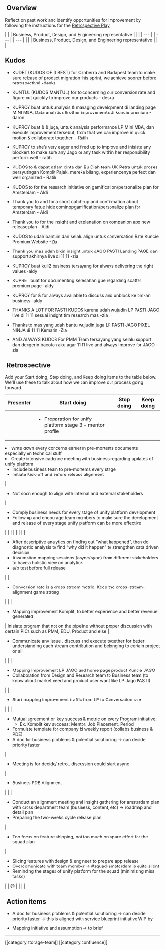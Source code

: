 
##  Overview
Reflect on past work and identify opportunities for improvement by following the instructions for the [Retrospective Play](https://www.atlassian.com/team-playbook/plays/retrospective).



|  | 
| Business, Product, Design, and Engineering representative | 
|  | 
|  --- | 
|  --- | 
|  --- | 
|  | 
| Business, Product, Design, and Engineering representative | 
|  | 


##  Kudos

* KUDET (KUDOS OF D BEST) for Canberra and Budapest team to make sure release of product migration this sprint, we achieve sooner before retrospective! -deska


* KUNTUL (KUDOS MANTUL) for  to concerning our conversion rate and figure out quickly to improve our products - deska


* KUPROY buat  untuk analysis & managing development di landing page MINI MBA, Data analytics & other improvements di kuncie premium - daron


* KUPROY buat  &  &   juga, untuk analysis performance LP Mini MBA, dan execute improvement tersebut, from that we can improve in quick motion & collaborate together. - Ratih


* KUPROY to  she’s very eager and fired up to improve and inisiate any blockers to make sure any Jago or any task within her responsibility perform well - ratih


* KUDOS to  &  dapat salam cinta dari Bu Diah team UK Petra untuk proses persyutingan Komplit Pajak, mereka bilang, experiencenya perfect dan well organized - Ratih


* KUDOS to  for the research initiative on gamification/personalize plan for Amsterdam - Aldi


* Thank you to  and  for a short catch-up and confirmation about temporary  fatue hide cominppgamification/personalize plan for Amsterdam - Aldi


* Thank you to  for the insight and explanation on companion app new release plan - Aldi


* KUDOS to  udah bantuin dan selalu align untuk conversation Rate Kuncie Premium Website -Zia


* Thank you mas  udah bikin insight untuk JAGO PASTI Landing PAGE dan support akhirnya live di 11 11 -zia


* KUPROY buat kuli2 business tersayang for always delivering the right values  -aldy


* KUPRET buat  for documenting keresahan gue regarding scatter premium page -aldy


* KUPROY for  &  for always available to discuss and unblock ke bm-an business -aldy


* THANKS A LOT FOR  PASTI KUDOS karena udah wujudin LP PASTI JAGO live di 11 11 sesuai insight tim research mas  -zia


* Thanks to mas  yang udah bantu wujudin juga LP PASTI JAGO PIXEL NINJA di 11 11 Kemarin -Zia


* AND ALWAYS KUDOS For PMM Team tersayang yang selalu support dan dengerin bacotan aku  agar 11 11 live and always improve for JAGO -zia




##  Retrospective
Add your Start doing, Stop doing, and Keep doing items to the table below. We'll use these to talk about how we can improve our process going forward.



|  **Presenter**  |  **Start doing**  |  **Stop doing**  |  **Keep doing**  | 
|  --- |  --- |  --- |  --- | 
|  | <ul><li>Preparation for unify platform stage 3 - mentor profile

</li><li>Write down every concerns earlier in pre-mortems documents, especially on technical stuff

</li><li>Create intensive cadence meeting with business regarding updates of unify platform

<ul><li>Include business team to pre-mortems every stage

</li><li>Initiate Kick-off and before release alignment

</li></ul></li></ul> | <ul><li>Not soon enough to align with internal and external stakeholders

</li></ul> | <ul><li>Comply business needs for every stage of unify platform development

</li><li>Follow up and encourage team members to make sure the development and release of every stage unify platform can be more effective

</li></ul> | 
|  |  |  |  | 
|  | <ul><li>After descriptive analytics on finding out “what happened”, then do diagnostic analysis to find “why did it happen” to strengthen data driven decision

</li><li>Assumption mapping sessions (async/sync) from different stakeholders to have a holistic view on analytics

</li><li>a/b test before full release

</li></ul> |  | <ul><li>Conversion rate is a cross stream metric. Keep the cross-stream-alignment game strong

</li></ul> | 
|  | <ul><li>Mapping improvement Komplit, to better experience and better revenue generated

</li></ul> | Inisiate program that not on the pipeline without proper discussion with certain PICs such as PMM, EDU, Product and else | <ul><li>Communicate any issue , discuss and execute together for better understanding each stream contribution and belonging to certain project or all

</li></ul> | 
|  | <ul><li>Mapping Improvement LP JAGO and home page product Kuncie JAGO

</li><li>Collaboration from Design and Research team to Business team (to know about market need and product user want like LP Jago PASTI)

</li></ul> |  | <ul><li>Start mapping improvement traffic from LP to Conversation rate

</li></ul> | 
|  | <ul><li>Mutual agreement on key success & metric on every Program initiative:

<ul><li>Ex. Komplit key success: Mentor, Job Placement, Period

</li></ul></li><li>Formulate template for company bi weekly report (collabs business & PDE)

</li><li>A doc for business problems & potential solutioning → can decide priority faster

</li></ul> | <ul><li>Meeting is for decide/ retro.. discussion could start async

</li></ul> | <ul><li>Business PDE Alignment 

</li></ul> | 
|  | <ul><li>Conduct an alignment meeting and insight gathering for amsterdam plan with cross department team (business, content, etc) → roadmap and detail plan

</li><li>Preparing the two-weeks cycle release plan

</li></ul> | <ul><li>Too focus on feature shipping, not too much on spare effort for the squad plan 

</li></ul> | <ul><li>Slicing features with design & engineer to prepare app release

</li><li>Overcomunicate with team member → #squad-amsterdam is quite silent

</li><li>Reminding the stages of unify platform for the squad (minimizing miss tasks)

</li></ul> | 
| @ |  |  |  | 


##  Action items

* A doc for business problems & potential solutioning -> can decide priority faster → this is aligned with service blueprint initiative WIP by 


* Mapping initiative and assumption →  to brief 





*****

[[category.storage-team]] 
[[category.confluence]] 
